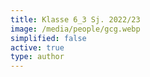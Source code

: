 ```yaml
---
title: Klasse 6_3 Sj. 2022/23
image: /media/people/gcg.webp
simplified: false
active: true
type: author
---
```

